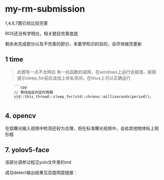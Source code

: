 # my-rm-submission
1,4,6,7题已经比较完善

ROS还没有学明白，相关题目完善度底

剩余未完成部分以及不完善的部分，本着学知识的目的，会尽快做完更新

## 1 time
> 此题有一点不太明白
> 有一处函数的调用，在windows上运行会报错，报错提示sleep_for前应该加上命名空间，在linux上可以正确运行
>


        ```cpp
        // 等待指定的定时周期
        std::this_thread::sleep_for(std::chrono::milliseconds(period));
        ```

## 4. opencv 

在低曝光输入视频中检测还较为合理，但在标准曝光视频中，会给其他物体标上矩形框

## 7. yolov5-face
该部分调参过程见yolo文件里的md

成功detect输出结果见百度网盘链接：
